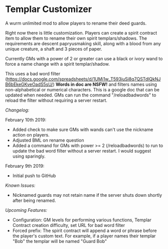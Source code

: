 # Templar Customizer
A wurm unlimited mod to allow players to rename their deed guards.

Right now there is little customization. Players can create a spirit contract item to allow them to rename their own spirit
templars/shadows. The requirements are descent papryusmaking skill, along with a blood from any unique creature, a shaft and 3 
pieces of paper. 

Currently GMs with a power of 2 or greater can use a black or ivory wand to force a name change with a spirit templar/shadow.

This uses a bad word filter (https://docs.google.com/spreadsheets/d/1UMi1w_T593iuSi8q7QSTdlQkNJB6bEkeGKveOadS5sU/) **Words in doc are NSFW!** and filters
names using non-alphabetical or numerical characters. This is a google doc that can be updated when needed. GMs can run the command
"/reloadbadwords" to reload the filter without requiring a server restart.

_Changelog:_

February 10th 2019:
- Added check to make sure GMs with wands can't use the nickname action on players.
- Adjusted BML on rename question
- Added a command for GMs with power >= 2 (/reloadbadwords) to run to update the bad word filter without a server restart. I would suggest using sparingly.

February 9th 2019:
- Initial push to GitHub

_Known Issues:_

- Nicknamed guards may not retain name if the server shuts down shortly after being renamed.

_Upcoming Features:_
- Configuration: GM levels for performing various functions, Templar Contract creation difficulty, set URL for bad word filter
- Forced prefix: The spirit contract will append a word or phrase before the player's custom text. For example, if a player names their templar
"Bob" the templar will be named "Guard Bob"